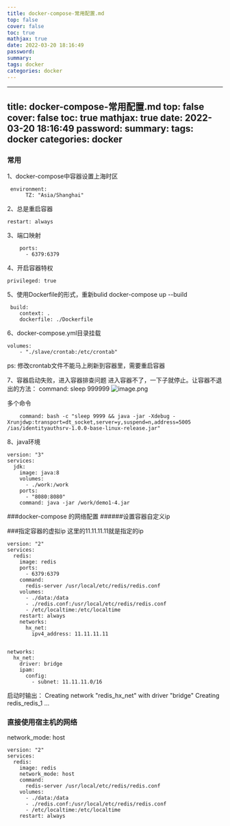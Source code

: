 ```yaml
---
title: docker-compose-常用配置.md
top: false
cover: false
toc: true
mathjax: true
date: 2022-03-20 18:16:49
password:
summary:
tags: docker
categories: docker
---
```

---
title: docker-compose-常用配置.md
top: false
cover: false
toc: true
mathjax: true
date: 2022-03-20 18:16:49
password:
summary:
tags: docker
categories: docker
---
### 常用
1、docker-compose中容器设置上海时区
~~~
 environment:
      TZ: "Asia/Shanghai"
~~~
2、总是重启容器
~~~
restart: always
~~~
3、端口映射
~~~
    ports:
      - 6379:6379
~~~
4、开启容器特权
~~~
privileged: true
~~~
5、使用Dockerfile的形式，重新bulid
docker-compose up --build
~~~
 build:
    context: .
    dockerfile: ./Dockerfile
~~~
6、docker-compose.yml目录挂载
~~~
volumes:
    - "./slave/crontab:/etc/crontab"
~~~
ps: 修改crontab文件不能马上刷新到容器里，需要重启容器

7、容器启动失败，进入容器排查问题
进入容器不了，一下子就停止。让容器不退出的方法：
command:  sleep 999999
![image.png](https://upload-images.jianshu.io/upload_images/13965490-59e2c7745c567a58.png?imageMogr2/auto-orient/strip%7CimageView2/2/w/1240)

多个命令
~~~
    command: bash -c "sleep 9999 && java -jar -Xdebug -Xrunjdwp:transport=dt_socket,server=y,suspend=n,address=5005 /ias/identityauthsrv-1.0.0-base-linux-release.jar"

~~~

8、java环境
~~~
version: "3"
services:
  jdk:
    image: java:8
    volumes:
      - ./work:/work
    ports:
      - "8080:8080"
    command: java -jar /work/demo1-4.jar

~~~

###docker-compose 的网络配置
######设置容器自定义ip

###指定容器的虚拟ip
这里的11.11.11.11就是指定的ip
~~~
version: "2"
services:
  redis:
    image: redis
    ports:
      - 6379:6379
    command:
      redis-server /usr/local/etc/redis/redis.conf
    volumes:
      - ./data:/data
      - ./redis.conf:/usr/local/etc/redis/redis.conf
      - /etc/localtime:/etc/localtime
    restart: always
    networks:
      hx_net:
        ipv4_address: 11.11.11.11


networks:
  hx_net:
    driver: bridge
    ipam:
      config:
        - subnet: 11.11.11.0/16

~~~

启动时输出：
Creating network "redis_hx_net" with driver "bridge"
Creating redis_redis_1 ... 
### 直接使用宿主机的网络
network_mode: host

~~~
version: "2"
services:
  redis:
    image: redis
    network_mode: host
    command:
      redis-server /usr/local/etc/redis/redis.conf
    volumes:
      - ./data:/data
      - ./redis.conf:/usr/local/etc/redis/redis.conf
      - /etc/localtime:/etc/localtime
    restart: always
~~~
